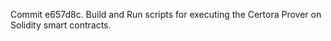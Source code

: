Commit e657d8c.                    Build and Run scripts for executing the Certora Prover on Solidity smart contracts.